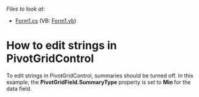 <!-- default file list -->
*Files to look at*:

* [Form1.cs](./CS/Form1.cs) (VB: [Form1.vb](./VB/Form1.vb))
<!-- default file list end -->
# How to edit strings in PivotGridControl


<p>To edit strings in PivotGridControl, summaries should be turned off. In this example, the <strong>PivotGridField.SummaryType </strong>property is set to <strong>Min </strong>for the data field.</p>

<br/>


